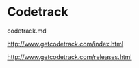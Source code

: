 # Codetrack

codetrack.md

http://www.getcodetrack.com/index.html

http://www.getcodetrack.com/releases.html
